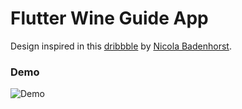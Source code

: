 # Flutter Wine Guide App
Design inspired in this [dribbble](https://dribbble.com/shots/11157256-Wine-App-Exploration) by [Nicola Badenhorst](https://dribbble.com/nicolabadenhorst).

### Demo
![Demo](https://github.com/devmaufh/wineApp/blob/master/screenshots/screenshot.gif)